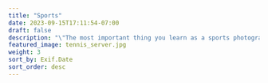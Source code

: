 ```yaml
---
title: "Sports"
date: 2023-09-15T17:11:54-07:00
draft: false
description: "\"The most important thing you learn as a sports photographer is anticipation - not where the action is taking place, but where it's going to take place. Not where the subject is now, but where they're going to be.\"  -Lawrence Schiller"
featured_image: tennis_server.jpg
weight: 3
sort_by: Exif.Date
sort_order: desc
---
```


